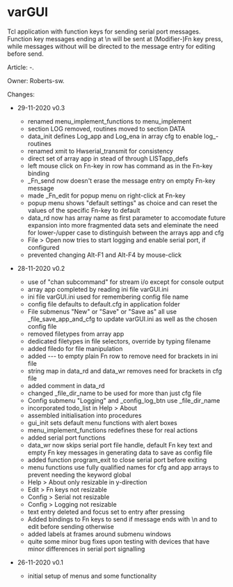# varGUI
Tcl application with function keys for sending serial port messages.
Function key messages ending at \n will be sent at (Modifier-)Fn key press,
while messages without will be directed to the message entry for editing
before send.

Article: -. 

Owner: Roberts-sw.

Changes:
- 29-11-2020 v0.3
  - renamed menu_implement_functions to menu_implement
  - section LOG removed, routines moved to section DATA
  - data_init defines Log_app and Log_ena in array cfg to enable log_-routines
  - renamed xmit to Hwserial_transmit for consistency
  - direct set of array app in stead of through LISTapp_defs
  - left mouse click on Fn-key in row has command as in the Fn-key binding
  - _Fn_send now doesn't erase the message entry on empty Fn-key message
  - made _Fn_edit for popup menu on right-click at Fn-key
  - popup menu shows "default settings" as choice and can reset the values of
    the specific Fn-key to default
  - data_rd now has array name as first parameter to accomodate future expansion
    into more fragmented data sets and eleminate the need for lower-/upper case
    to distinguish between the arrays app and cfg
  - File > Open now tries to start logging and enable serial port, if configured
  - prevented changing Alt-F1 and Alt-F4 by mouse-click

- 28-11-2020 v0.2
  - use of "chan subcommand" for stream i/o except for console output
  - array app completed by reading ini file varGUI.ini
  - ini file varGUI.ini used for remembering config file name
  - config file defaults to default.cfg in application folder
  - File submenus "New" or "Save" or "Save as" all use _file_save_app_and_cfg
    to update varGUI.ini as well as the chosen config file
  - removed filetypes from array app
  - dedicated filetypes in file selectors, override by typing filename
  - added filedo for file manipulation
  - added --- to empty plain Fn row to remove need for brackets in ini file
  - string map in data_rd and data_wr removes need for brackets in cfg file
  - added comment in data_rd
  - changed _file_dir_name to be used for more than just cfg file
  - Config submenu "Logging" and _config_log_btn use _file_dir_name
  - incorporated todo_list in Help > About
  - assembled initialisation into procedures
  - gui_init sets default menu functions with alert boxes
  - menu_implement_functions redefines these for real actions
  - added serial port functions
  - data_wr now skips serial port file handle, default Fn key text and
    empty Fn key messages in generating data to save as config file
  - added function program_exit to close serial port before exiting
  - menu functions use fully qualified names for cfg and app arrays to
    prevent needing the keyword global
  - Help > About only resizable in y-direction
  - Edit > Fn keys not resizable
  - Config > Serial not resizable
  - Config > Logging not resizable
  - text entry deleted and focus set to entry after pressing <Return>
  - Added bindings to Fn keys to send if message ends with \n and to
    edit before sending otherwise
  - added labels at frames around submenu windows
  - quite some minor bug fixes upon testing with devices that have minor
    differences in serial port signalling

- 26-11-2020 v0.1
  - initial setup of menus and some functionality
